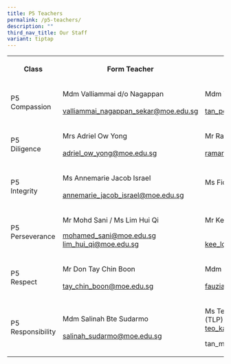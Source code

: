 ```yaml
---
title: P5 Teachers
permalink: /p5-teachers/
description: ""
third_nav_title: Our Staff
variant: tiptap
---
```

<table><tbody><tr><th rowspan="1" colspan="1"><p><strong>Class</strong></p></th><th rowspan="1" colspan="1"><p><strong>Form Teacher</strong></p></th><th rowspan="1" colspan="1"><p><strong>Co-Form Teacher</strong></p></th></tr><tr><td rowspan="1" colspan="1"><p>P5<br>Compassion</p></td><td rowspan="1" colspan="1"><p>Mdm Valliammai d/o Nagappan<br><br><a href="mailto:valliammai_nagappan_sekar@moe.edu.sg" rel="noopener noreferrer nofollow" target="_blank">valliammai_nagappan_sekar@moe.edu.sg</a></p></td><td rowspan="1" colspan="1"><p>Mdm Tan Poh Bee<br><br><a href="mailto:tan_poh_bee@moe.edu.sg" rel="noopener noreferrer nofollow" target="_blank">tan_poh_bee@moe.edu.sg</a></p></td></tr><tr><td rowspan="1" colspan="1"><p>P5<br>Diligence</p></td><td rowspan="1" colspan="1"><p>Mrs Adriel Ow Yong <br><br><a href="mailto:adriel_ow_yong@moe.edu.sg" rel="noopener noreferrer nofollow" target="_blank">adriel_ow_yong@moe.edu.sg</a></p></td><td rowspan="1" colspan="1"><p>Mr Ramanan Ramadoss<br><br><a href="mailto:ramanan_ramadoss@moe.edu.sg" rel="noopener noreferrer nofollow" target="_blank">ramanan_ramadoss@moe.edu.sg</a></p></td></tr><tr><td rowspan="1" colspan="1"><p>P5<br>Integrity</p></td><td rowspan="1" colspan="1"><p>Ms Annemarie Jacob Israel<br><br><a href="mailto:annemarie_jacob_israel@moe.edu.sg" rel="noopener noreferrer nofollow" target="_blank">annemarie_jacob_israel@moe.edu.sg</a></p></td><td rowspan="1" colspan="1"><p>Ms Fiona Ho Kok Luei<br><br></p></td></tr><tr><td rowspan="1" colspan="1"><p>P5 Perseverance</p></td><td rowspan="1" colspan="1"><p>Mr Mohd Sani / Ms Lim Hui Qi<br></p><p><a href="mailto:mohamed_sani@moe.edu.sg" rel="noopener noreferrer nofollow" target="_blank">mohamed_sani@moe.edu.sg</a><br><a href="mailto:lim_hui_qi@moe.edu.sg" rel="noopener noreferrer nofollow" target="_blank">lim_hui_qi@moe.edu.sg</a></p></td><td rowspan="1" colspan="1"><p>Mr Kee Loi Seng<br><br></p><p><a href="mailto:kee_loi_seng@moe.edu.sg" rel="noopener noreferrer nofollow" target="_blank">kee_loi_seng@moe.edu.sg</a></p></td></tr><tr><td rowspan="1" colspan="1"><p>P5 <br>Respect</p></td><td rowspan="1" colspan="1"><p>Mr Don Tay Chin Boon<br><br><a href="mailto:tay_chin_boon@moe.edu.sg" rel="noopener noreferrer nofollow" target="_blank">tay_chin_boon@moe.edu.sg</a></p></td><td rowspan="1" colspan="1"><p>Mdm Fauziah Bte Mohd Ata<br><br><a href="mailto:fauziah_mohamed_ata@moe.edu.sg" rel="noopener noreferrer nofollow" target="_blank">fauziah_mohamed_ata@moe.edu.sg</a></p></td></tr><tr><td rowspan="1" colspan="1"><p>P5 Responsibility</p></td><td rowspan="1" colspan="1"><p>Mdm Salinah Bte Sudarmo<br><br><a href="mailto:salinah_sudarmo@moe.edu.sg" rel="noopener noreferrer nofollow" target="_blank">salinah_sudarmo@moe.edu.sg</a></p></td><td rowspan="1" colspan="1"><p>Ms Teo Kai Ling / Mdm Agnes Tan (TLP)<br><a href="mailto:teo_kai_ling@moe.edu.sg" rel="noopener noreferrer nofollow" target="_blank">teo_kai_ling@moe.edu.sg</a></p><p><a rel="noopener noreferrer nofollow" target="_blank">tan_mui_kheng_a@moe.edu.sg</a></p></td></tr></tbody></table><p></p>